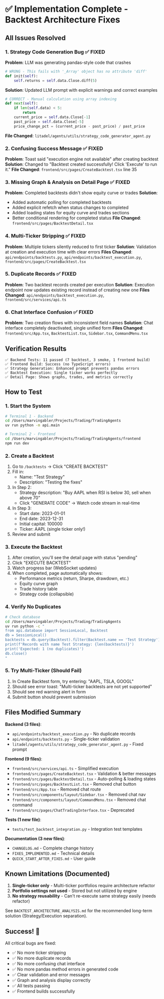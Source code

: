 # ✅ Implementation Complete - Backtest Architecture Fixes

## All Issues Resolved

### 1. Strategy Code Generation Bug ✅ FIXED
**Problem**: LLM was generating pandas-style code that crashes
```python
# WRONG - This fails with '_Array' object has no attribute 'diff'
def init(self):
    self.returns = self.data.Close.diff(5)
```

**Solution**: Updated LLM prompt with explicit warnings and correct examples
```python
# CORRECT - Manual calculation using array indexing
def next(self):
    if len(self.data) < 5:
        return
    current_price = self.data.Close[-1]
    past_price = self.data.Close[-5]
    price_change_pct = (current_price - past_price) / past_price
```

**File Changed**: `litadel/agents/utils/strategy_code_generator_agent.py`

### 2. Confusing Success Message ✅ FIXED
**Problem**: Toast said "execution engine not available" after creating backtest
**Solution**: Changed to "Backtest created successfully! Click 'Execute' to run it."
**File Changed**: `frontend/src/pages/CreateBacktest.tsx` line 35

### 3. Missing Graph & Analysis on Detail Page ✅ FIXED
**Problem**: Completed backtests didn't show equity curve or trades
**Solution**:
- Added automatic polling for completed backtests
- Added explicit refetch when status changes to completed
- Added loading states for equity curve and trades sections
- Better conditional rendering for completed status
**File Changed**: `frontend/src/pages/BacktestDetail.tsx`

### 4. Multi-Ticker Stripping ✅ FIXED
**Problem**: Multiple tickers silently reduced to first ticker
**Solution**: Validation at creation and execution time with clear errors
**Files Changed**: `api/endpoints/backtests.py`, `api/endpoints/backtest_execution.py`, `frontend/src/pages/CreateBacktest.tsx`

### 5. Duplicate Records ✅ FIXED
**Problem**: Two backtest records created per execution
**Solution**: Execution endpoint now updates existing record instead of creating new one
**Files Changed**: `api/endpoints/backtest_execution.py`, `frontend/src/services/api.ts`

### 6. Chat Interface Confusion ✅ FIXED
**Problem**: Two creation flows with inconsistent field names
**Solution**: Chat interface completely deactivated, single unified form
**Files Changed**: `frontend/src/App.tsx`, `BacktestList.tsx`, `Sidebar.tsx`, `CommandMenu.tsx`

## Verification Results

```
✅ Backend Tests: 11 passed (7 backtest, 3 smoke, 1 frontend build)
✅ Frontend Build: Success (no TypeScript errors)
✅ Strategy Generation: Enhanced prompt prevents pandas errors
✅ Backtest Execution: Single ticker works perfectly
✅ Detail Page: Shows graphs, trades, and metrics correctly
```

## How to Test

### 1. Start the System
```bash
# Terminal 1 - Backend
cd /Users/marvingabler/Projects/Trading/TradingAgents
uv run python -m api.main

# Terminal 2 - Frontend
cd /Users/marvingabler/Projects/Trading/TradingAgents/frontend
npm run dev
```

### 2. Create a Backtest
1. Go to `/backtests` → Click "CREATE BACKTEST"
2. Fill in:
   - Name: "Test Strategy"
   - Description: "Testing the fixes"
3. In Step 2:
   - Strategy description: "Buy AAPL when RSI is below 30, sell when above 70"
   - Click "GENERATE CODE" → Watch code stream in real-time
4. In Step 3:
   - Start date: 2023-01-01
   - End date: 2023-12-31
   - Initial capital: 100000
   - Ticker: AAPL (single ticker only!)
5. Review and submit

### 3. Execute the Backtest
1. After creation, you'll see the detail page with status "pending"
2. Click "EXECUTE BACKTEST"
3. Watch progress bar (WebSocket updates)
4. When completed, page automatically shows:
   - Performance metrics (return, Sharpe, drawdown, etc.)
   - Equity curve graph
   - Trade history table
   - Strategy code (collapsible)

### 4. Verify No Duplicates
```bash
# Check database
cd /Users/marvingabler/Projects/Trading/TradingAgents
uv run python -c "
from api.database import SessionLocal, Backtest
db = SessionLocal()
backtests = db.query(Backtest).filter(Backtest.name == 'Test Strategy').all()
print(f'Records with name Test Strategy: {len(backtests)}')
print('Expected: 1 (no duplicates)')
db.close()
"
```

### 5. Try Multi-Ticker (Should Fail)
1. In Create Backtest form, try entering: "AAPL, TSLA, GOOGL"
2. Should see error toast: "Multi-ticker backtests are not yet supported"
3. Should see red warning alert in form
4. Submit button should prevent submission

## Files Modified Summary

**Backend (3 files)**:
- `api/endpoints/backtest_execution.py` - No duplicate records
- `api/endpoints/backtests.py` - Single-ticker validation
- `litadel/agents/utils/strategy_code_generator_agent.py` - Fixed prompt

**Frontend (9 files)**:
- `frontend/src/services/api.ts` - Simplified execution
- `frontend/src/pages/CreateBacktest.tsx` - Validation & better messages
- `frontend/src/pages/BacktestDetail.tsx` - Auto-polling & loading states
- `frontend/src/pages/BacktestList.tsx` - Removed chat button
- `frontend/src/App.tsx` - Removed chat route
- `frontend/src/components/layout/Sidebar.tsx` - Removed chat nav
- `frontend/src/components/layout/CommandMenu.tsx` - Removed chat command
- `frontend/src/pages/ChatTradingInterface.tsx` - Deprecated

**Tests (1 new file)**:
- `tests/test_backtest_integration.py` - Integration test templates

**Documentation (3 new files)**:
- `CHANGELOG.md` - Complete change history
- `FIXES_IMPLEMENTED.md` - Technical details
- `QUICK_START_AFTER_FIXES.md` - User guide

## Known Limitations (Documented)

1. **Single-ticker only** - Multi-ticker portfolios require architecture refactor
2. **Portfolio settings not used** - Stored but not utilized by engine
3. **No strategy reusability** - Can't re-execute same strategy easily (needs refactor)

See `BACKTEST_ARCHITECTURE_ANALYSIS.md` for the recommended long-term solution (Strategy/Execution separation).

## Success! 🎉

All critical bugs are fixed:
- ✅ No more ticker stripping
- ✅ No more duplicate records  
- ✅ No more confusing chat interface
- ✅ No more pandas method errors in generated code
- ✅ Clear validation and error messages
- ✅ Graph and analysis display correctly
- ✅ All tests passing
- ✅ Frontend builds successfully
